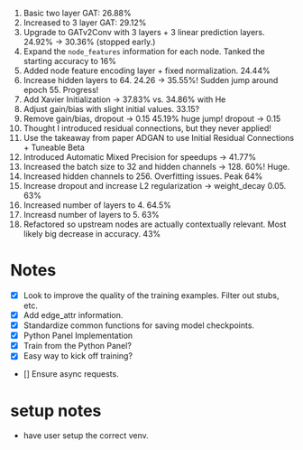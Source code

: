 1. Basic two layer GAT: 26.88%
2. Increased to 3 layer GAT: 29.12%
3. Upgrade to GATv2Conv with 3 layers + 3 linear prediction layers. 24.92% -> 30.36% (stopped early.)
4. Expand the `node_features` information for each node. Tanked the starting accuracy to 16%
5. Added node feature encoding layer + fixed normalization. 24.44%
6. Increase hidden layers to 64. 24.26 -> 35.55%! Sudden jump around epoch 55. Progress!
7. Add Xavier Initialization -> 37.83% vs. 34.86% with He
8. Adjust gain/bias with slight initial values. 33.15?
9. Remove gain/bias, dropout -> 0.15 45.19% huge jump! dropout -> 0.15
10. Thought I introduced residual connections, but they never applied!
11. Use the takeaway from paper ADGAN to use Initial Residual Connections + Tuneable Beta
12. Introduced Automatic Mixed Precision for speedups -> 41.77%
13. Increased the batch size to 32 and hidden channels -> 128. 60%! Huge.
14. Increased hidden channels to 256. Overfitting issues. Peak 64%
15. Increase dropout and increase L2 regularization -> weight_decay 0.05. 63%
16. Increased number of layers to 4. 64.5%
17. Increasd number of layers to 5. 63%
18. Refactored so upstream nodes are actually contextually relevant. Most likely big decrease in accuracy. 43%


# Notes
- [x] Look to improve the quality of the training examples. Filter out stubs, etc.
- [x] Add edge_attr information.
- [x] Standardize common functions for saving model checkpoints.
- [x] Python Panel Implementation
- [x] Train from the Python Panel?
- [x] Easy way to kick off training?
- [] Ensure async requests.

# setup notes
- have user setup the correct venv.